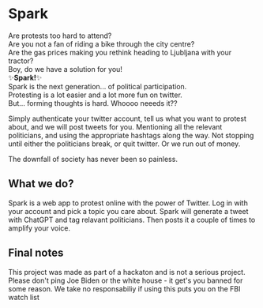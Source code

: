 # Spark

Are protests too hard to attend?  
Are you not a fan of riding a bike through the city centre?  
Are the gas prices making you rethink heading to Ljubljana with your tractor?  
Boy, do we have a solution for you!  
✨**Spark!**✨  
Spark is the next generation... of political participation.  
Protesting is a lot easier and a lot more fun on twitter.  
But... forming thoughts is hard. Whoooo neeeds it?? 


Simply authenticate your twitter account, tell us what you want to protest about, and we will post tweets for you. Mentioning all the relevant politicians, and using the appropriate hashtags along the way. Not stopping until either the politicians break, or quit twitter. Or we run out of money.


The downfall of society has never been so painless.


## What we do?
Spark is a web app to protest online with the power of Twitter. Log in with your account and pick a topic you care about. Spark will generate a tweet with ChatGPT and tag relavant politicians. Then posts it a couple of times to amplify your voice.

## Final notes
This project was made as part of a hackaton and is not a serious project. Please don't ping Joe Biden or the white house - it get's you banned for some reason. We take no responsabiliy if using this puts you on the FBI watch list
